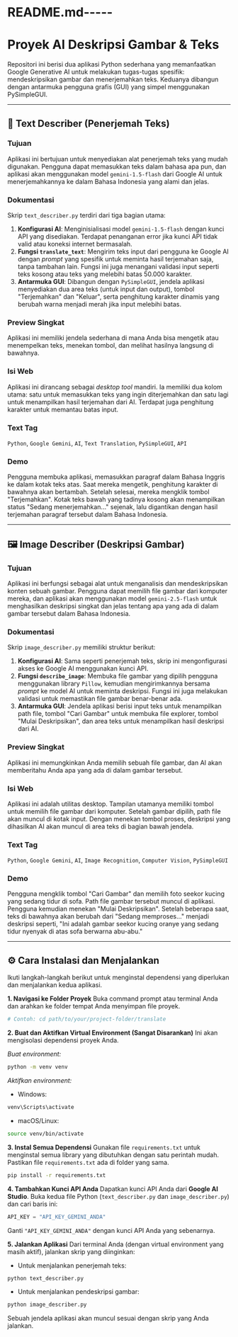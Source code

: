 # README.md-----

# Proyek AI Deskripsi Gambar & Teks

Repositori ini berisi dua aplikasi Python sederhana yang memanfaatkan Google Generative AI untuk melakukan tugas-tugas spesifik: mendeskripsikan gambar dan menerjemahkan teks. Keduanya dibangun dengan antarmuka pengguna grafis (GUI) yang simpel menggunakan PySimpleGUI.

-----

## 📜 **Text Describer (Penerjemah Teks)**

### **Tujuan**

Aplikasi ini bertujuan untuk menyediakan alat penerjemah teks yang mudah digunakan. Pengguna dapat memasukkan teks dalam bahasa apa pun, dan aplikasi akan menggunakan model `gemini-1.5-flash` dari Google AI untuk menerjemahkannya ke dalam Bahasa Indonesia yang alami dan jelas.

### **Dokumentasi**

Skrip `text_describer.py` terdiri dari tiga bagian utama:

1.  **Konfigurasi AI**: Menginisialisasi model `gemini-1.5-flash` dengan kunci API yang disediakan. Terdapat penanganan error jika kunci API tidak valid atau koneksi internet bermasalah.
2.  **Fungsi `translate_text`**: Mengirim teks input dari pengguna ke Google AI dengan *prompt* yang spesifik untuk meminta hasil terjemahan saja, tanpa tambahan lain. Fungsi ini juga menangani validasi input seperti teks kosong atau teks yang melebihi batas 50.000 karakter.
3.  **Antarmuka GUI**: Dibangun dengan `PySimpleGUI`, jendela aplikasi menyediakan dua area teks (untuk input dan output), tombol "Terjemahkan" dan "Keluar", serta penghitung karakter dinamis yang berubah warna menjadi merah jika input melebihi batas.

### **Preview Singkat**

Aplikasi ini memiliki jendela sederhana di mana Anda bisa mengetik atau menempelkan teks, menekan tombol, dan melihat hasilnya langsung di bawahnya.

### **Isi Web**

Aplikasi ini dirancang sebagai *desktop tool* mandiri. Ia memiliki dua kolom utama: satu untuk memasukkan teks yang ingin diterjemahkan dan satu lagi untuk menampilkan hasil terjemahan dari AI. Terdapat juga penghitung karakter untuk memantau batas input.

### **Text Tag**

`Python`, `Google Gemini`, `AI`, `Text Translation`, `PySimpleGUI`, `API`

### **Demo**

Pengguna membuka aplikasi, memasukkan paragraf dalam Bahasa Inggris ke dalam kotak teks atas. Saat mereka mengetik, penghitung karakter di bawahnya akan bertambah. Setelah selesai, mereka mengklik tombol "Terjemahkan". Kotak teks bawah yang tadinya kosong akan menampilkan status "Sedang menerjemahkan..." sejenak, lalu digantikan dengan hasil terjemahan paragraf tersebut dalam Bahasa Indonesia.

-----

## 🖼️ **Image Describer (Deskripsi Gambar)**

### **Tujuan**

Aplikasi ini berfungsi sebagai alat untuk menganalisis dan mendeskripsikan konten sebuah gambar. Pengguna dapat memilih file gambar dari komputer mereka, dan aplikasi akan menggunakan model `gemini-2.5-flash` untuk menghasilkan deskripsi singkat dan jelas tentang apa yang ada di dalam gambar tersebut dalam Bahasa Indonesia.

### **Dokumentasi**

Skrip `image_describer.py` memiliki struktur berikut:

1.  **Konfigurasi AI**: Sama seperti penerjemah teks, skrip ini mengonfigurasi akses ke Google AI menggunakan kunci API.
2.  **Fungsi `describe_image`**: Membuka file gambar yang dipilih pengguna menggunakan library `Pillow`, kemudian mengirimkannya bersama *prompt* ke model AI untuk meminta deskripsi. Fungsi ini juga melakukan validasi untuk memastikan file gambar benar-benar ada.
3.  **Antarmuka GUI**: Jendela aplikasi berisi input teks untuk menampilkan path file, tombol "Cari Gambar" untuk membuka file explorer, tombol "Mulai Deskripsikan", dan area teks untuk menampilkan hasil deskripsi dari AI.

### **Preview Singkat**

Aplikasi ini memungkinkan Anda memilih sebuah file gambar, dan AI akan memberitahu Anda apa yang ada di dalam gambar tersebut.

### **Isi Web**

Aplikasi ini adalah utilitas desktop. Tampilan utamanya memiliki tombol untuk memilih file gambar dari komputer. Setelah gambar dipilih, path file akan muncul di kotak input. Dengan menekan tombol proses, deskripsi yang dihasilkan AI akan muncul di area teks di bagian bawah jendela.

### **Text Tag**

`Python`, `Google Gemini`, `AI`, `Image Recognition`, `Computer Vision`, `PySimpleGUI`

### **Demo**

Pengguna mengklik tombol "Cari Gambar" dan memilih foto seekor kucing yang sedang tidur di sofa. Path file gambar tersebut muncul di aplikasi. Pengguna kemudian menekan "Mulai Deskripsikan". Setelah beberapa saat, teks di bawahnya akan berubah dari "Sedang memproses..." menjadi deskripsi seperti, "Ini adalah gambar seekor kucing oranye yang sedang tidur nyenyak di atas sofa berwarna abu-abu."

-----

## ⚙️ Cara Instalasi dan Menjalankan
Ikuti langkah-langkah berikut untuk menginstal dependensi yang diperlukan dan menjalankan kedua aplikasi.

**1. Navigasi ke Folder Proyek**
Buka command prompt atau terminal Anda dan arahkan ke folder tempat Anda menyimpan file proyek.

```Bash
# Contoh: cd path/to/your/project-folder/translate
```

**2. Buat dan Aktifkan Virtual Environment (Sangat Disarankan)**
Ini akan mengisolasi dependensi proyek Anda.

*Buat environment:*
```Bash
python -m venv venv
```

*Aktifkan environment:*

- Windows:
```Bash
venv\Scripts\activate
```
- macOS/Linux:
```Bash
source venv/bin/activate
```

**3. Instal Semua Dependensi**
Gunakan file `requirements.txt` untuk menginstal semua library yang dibutuhkan dengan satu perintah mudah. Pastikan file `requirements.txt` ada di folder yang sama.

```Bash
pip install -r requirements.txt
```

**4. Tambahkan Kunci API Anda**
Dapatkan kunci API Anda dari **Google AI Studio**. Buka kedua file Python (`text_describer.py` dan `image_describer.py`) dan cari baris ini:

```Python
API_KEY = "API_KEY_GEMINI_ANDA"
```
Ganti `"API_KEY_GEMINI_ANDA"` dengan kunci API Anda yang sebenarnya.

**5. Jalankan Aplikasi**
Dari terminal Anda (dengan virtual environment yang masih aktif), jalankan skrip yang diinginkan:

- Untuk menjalankan penerjemah teks:
```Bash
python text_describer.py
```

- Untuk menjalankan pendeskripsi gambar:
```Bash
python image_describer.py
```
Sebuah jendela aplikasi akan muncul sesuai dengan skrip yang Anda jalankan.